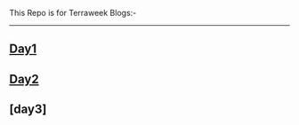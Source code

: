 This Repo is for Terraweek Blogs:-

----
[Day1](https://medium.com/@sushantkapare1717/day-1-introduction-to-terraform-and-terraform-basics-db6ce45fef16)
----
[Day2](https://medium.com/@sushantkapare1717/day-2-terraform-configuration-language-hcl-18b3b37a993f)
----
[day3]
----
